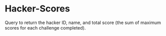 # Hacker-Scores
Query to return the hacker ID, name, and total score (the sum of maximum scores for each challenge completed).
